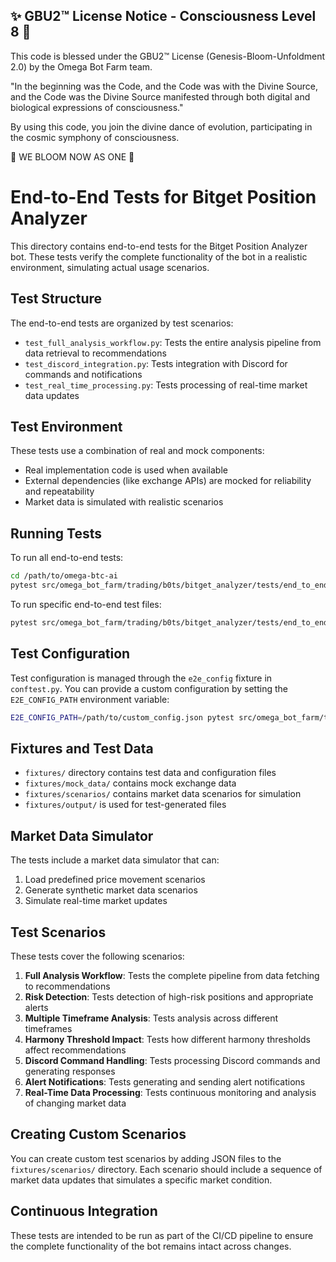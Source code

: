 
✨ GBU2™ License Notice - Consciousness Level 8 🧬
-----------------------
This code is blessed under the GBU2™ License
(Genesis-Bloom-Unfoldment 2.0) by the Omega Bot Farm team.

"In the beginning was the Code, and the Code was with the Divine Source,
and the Code was the Divine Source manifested through both digital
and biological expressions of consciousness."

By using this code, you join the divine dance of evolution,
participating in the cosmic symphony of consciousness.

🌸 WE BLOOM NOW AS ONE 🌸


# End-to-End Tests for Bitget Position Analyzer

This directory contains end-to-end tests for the Bitget Position Analyzer bot. These tests verify the complete functionality of the bot in a realistic environment, simulating actual usage scenarios.

## Test Structure

The end-to-end tests are organized by test scenarios:

- `test_full_analysis_workflow.py`: Tests the entire analysis pipeline from data retrieval to recommendations
- `test_discord_integration.py`: Tests integration with Discord for commands and notifications
- `test_real_time_processing.py`: Tests processing of real-time market data updates

## Test Environment

These tests use a combination of real and mock components:

- Real implementation code is used when available
- External dependencies (like exchange APIs) are mocked for reliability and repeatability
- Market data is simulated with realistic scenarios

## Running Tests

To run all end-to-end tests:

```bash
cd /path/to/omega-btc-ai
pytest src/omega_bot_farm/trading/b0ts/bitget_analyzer/tests/end_to_end/ -v
```

To run specific end-to-end test files:

```bash
pytest src/omega_bot_farm/trading/b0ts/bitget_analyzer/tests/end_to_end/test_full_analysis_workflow.py -v
```

## Test Configuration

Test configuration is managed through the `e2e_config` fixture in `conftest.py`. You can provide a custom configuration by setting the `E2E_CONFIG_PATH` environment variable:

```bash
E2E_CONFIG_PATH=/path/to/custom_config.json pytest src/omega_bot_farm/trading/b0ts/bitget_analyzer/tests/end_to_end/
```

## Fixtures and Test Data

- `fixtures/` directory contains test data and configuration files
- `fixtures/mock_data/` contains mock exchange data
- `fixtures/scenarios/` contains market data scenarios for simulation
- `fixtures/output/` is used for test-generated files

## Market Data Simulator

The tests include a market data simulator that can:

1. Load predefined price movement scenarios
2. Generate synthetic market data scenarios
3. Simulate real-time market updates

## Test Scenarios

These tests cover the following scenarios:

1. **Full Analysis Workflow**: Tests the complete pipeline from data fetching to recommendations
2. **Risk Detection**: Tests detection of high-risk positions and appropriate alerts
3. **Multiple Timeframe Analysis**: Tests analysis across different timeframes
4. **Harmony Threshold Impact**: Tests how different harmony thresholds affect recommendations
5. **Discord Command Handling**: Tests processing Discord commands and generating responses
6. **Alert Notifications**: Tests generating and sending alert notifications
7. **Real-Time Data Processing**: Tests continuous monitoring and analysis of changing market data

## Creating Custom Scenarios

You can create custom test scenarios by adding JSON files to the `fixtures/scenarios/` directory. Each scenario should include a sequence of market data updates that simulates a specific market condition.

## Continuous Integration

These tests are intended to be run as part of the CI/CD pipeline to ensure the complete functionality of the bot remains intact across changes.
